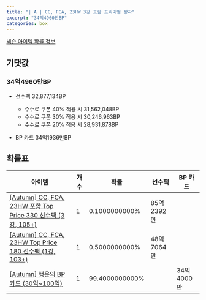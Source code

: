 ```yaml
---
title: "| A | CC, FCA, 23HW 3강 포함 프리미엄 상자"
excerpt: "34억4960만BP"
categories: box
---
```

[넥슨 아이템 확률 정보](http://iteminfo.nexon.com/probability/fco?sn=7703)

## 기댓값
### 34억4960만BP
- 선수팩 32,877,134BP
  - 수수료 쿠폰 40% 적용 시 31,562,048BP
  - 수수료 쿠폰 30% 적용 시 30,246,963BP
  - 수수료 쿠폰 20% 적용 시 28,931,878BP

- BP 카드 34억1936만BP

## 확률표

|아이템|개수|확률|선수팩|BP 카드|
|---|---|---|---|---|
|[[Autumn] CC, FCA, 23HW 포함 Top Price 330 선수팩 (3강, 105+)](/player/7684)|1|0.1000000000%|85억2392만||
|[[Autumn] CC, FCA, 23HW Top Price 180 선수팩 (1강, 103+)](/player/7685)|1|0.5000000000%|48억7064만||
|[[Autumn] 행운의 BP 카드 (30억~100억)](/bp/7696)|1|99.4000000000%||34억4000만|

